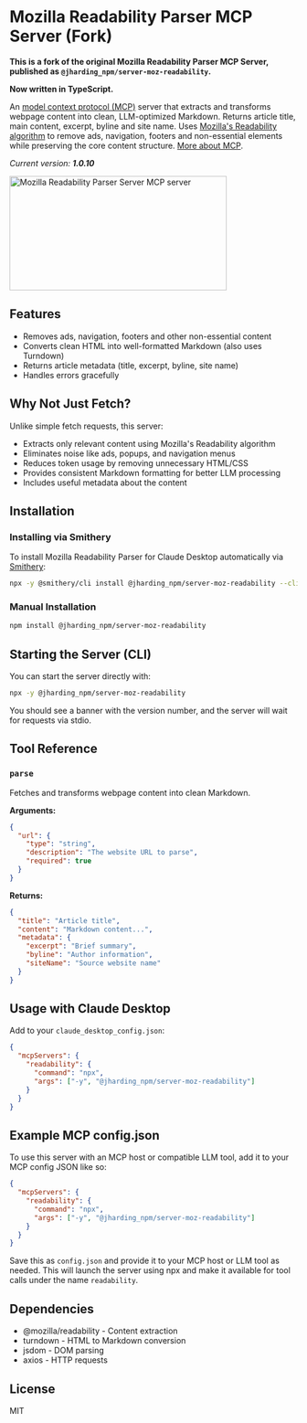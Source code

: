 # Mozilla Readability Parser MCP Server (Fork)

**This is a fork of the original Mozilla Readability Parser MCP Server, published as `@jharding_npm/server-moz-readability`.**

**Now written in TypeScript.**

An [model context protocol (MCP)](https://github.com/modelcontextprotocol) server that extracts and transforms webpage content into clean, LLM-optimized Markdown. Returns article title, main content, excerpt, byline and site name. Uses [Mozilla's Readability algorithm](https://github.com/mozilla/readability) to remove ads, navigation, footers and non-essential elements while preserving the core content structure. [More about MCP](https://modelcontextprotocol.io/introduction).

_Current version: **1.0.10**_

<a href="https://glama.ai/mcp/servers/jdcx8fmajm"><img width="380" height="200" src="https://glama.ai/mcp/servers/jdcx8fmajm/badge" alt="Mozilla Readability Parser Server MCP server" /></a>

## Features
- Removes ads, navigation, footers and other non-essential content
- Converts clean HTML into well-formatted Markdown (also uses Turndown)
- Returns article metadata (title, excerpt, byline, site name)
- Handles errors gracefully

## Why Not Just Fetch?
Unlike simple fetch requests, this server:
- Extracts only relevant content using Mozilla's Readability algorithm
- Eliminates noise like ads, popups, and navigation menus
- Reduces token usage by removing unnecessary HTML/CSS
- Provides consistent Markdown formatting for better LLM processing
- Includes useful metadata about the content

## Installation

### Installing via Smithery

To install Mozilla Readability Parser for Claude Desktop automatically via [Smithery](https://smithery.ai/server/server-moz-readability):

```bash
npx -y @smithery/cli install @jharding_npm/server-moz-readability --client claude
```

### Manual Installation
```bash
npm install @jharding_npm/server-moz-readability
```

## Starting the Server (CLI)

You can start the server directly with:

```bash
npx -y @jharding_npm/server-moz-readability
```

You should see a banner with the version number, and the server will wait for requests via stdio.

## Tool Reference

### `parse`
Fetches and transforms webpage content into clean Markdown.

**Arguments:**
```json
{
  "url": {
    "type": "string",
    "description": "The website URL to parse",
    "required": true
  }
}
```

**Returns:**
```json
{
  "title": "Article title",
  "content": "Markdown content...",
  "metadata": {
    "excerpt": "Brief summary",
    "byline": "Author information",
    "siteName": "Source website name"
  }
}
```

## Usage with Claude Desktop
Add to your `claude_desktop_config.json`:
```json
{
  "mcpServers": {
    "readability": {
      "command": "npx",
      "args": ["-y", "@jharding_npm/server-moz-readability"]
    }
  }
}
```

## Example MCP config.json

To use this server with an MCP host or compatible LLM tool, add it to your MCP config JSON like so:

```json
{
  "mcpServers": {
    "readability": {
      "command": "npx",
      "args": ["-y", "@jharding_npm/server-moz-readability"]
    }
  }
}
```

Save this as `config.json` and provide it to your MCP host or LLM tool as needed. This will launch the server using npx and make it available for tool calls under the name `readability`.

## Dependencies
- @mozilla/readability - Content extraction
- turndown - HTML to Markdown conversion
- jsdom - DOM parsing
- axios - HTTP requests

## License
MIT

